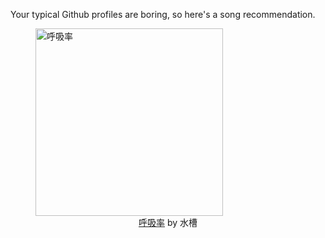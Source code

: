 Your typical Github profiles are boring, so here's a song recommendation.
<figure><img width="300" height="300" src="https://i.scdn.co/image/ab67616d0000b273dd030d12c66c7fcc6e92f54f" alt="呼吸率" /><figcaption align="center"><a href="https://open.spotify.com/track/5Ll0FDp02V7fqi3x6pykqi" target="_blank">呼吸率</a> by 水槽</figcaption></figure>

